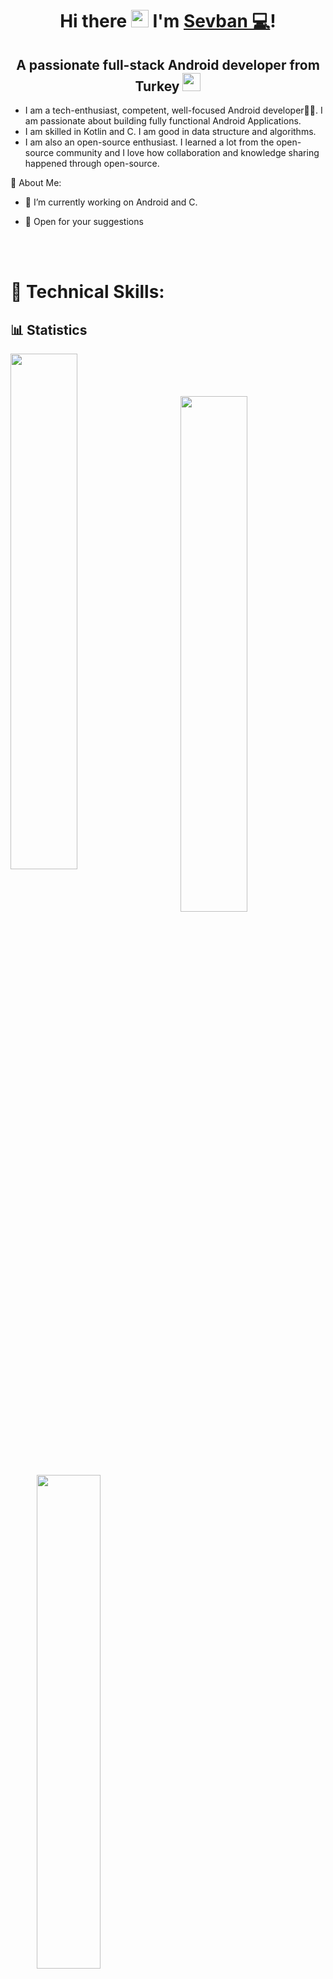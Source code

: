

<h1 align="center">
  Hi there <img src="https://media.giphy.com/media/hvRJCLFzcasrR4ia7z/giphy.gif" width="28"> I'm <a href="https://www.linkedin.com/in/sevban-bayir/">Sevban 💻</a>!
</h1> 
<h2 align="center">A passionate full-stack Android developer from Turkey <img src="https://github.com/TheDudeThatCode/TheDudeThatCode/blob/master/Assets/Earth.gif" width="29"> </h2>

- I am a tech-enthusiast, competent, well-focused Android developer👨‍💻. I am passionate about building fully functional Android Applications.
- I am skilled in Kotlin and C. I am good in data structure and algorithms.
- I am also an open-source enthusiast. I learned a lot from the open-source community and I love how collaboration and knowledge sharing happened through open-source.
 <!--
<img src="https://user-images.githubusercontent.com/73097560/115834477-dbab4500-a447-11eb-908a-139a6edaec5c.gif">
   <p align="center" color:"red">
 <a>
 
          <img src="https://readme-typing-svg.demolab.com/?font=Fira+Code&weight=600&size=23&duration=3000&pause=500&color=3CE0F7&vCenter=true&width=600&lines=Data+Structures+and+Algorithms;Full+Stack+Android+Developer+From+Turkiye"></a>
      </p>
       
<img src="https://user-images.githubusercontent.com/73097560/115834477-dbab4500-a447-11eb-908a-139a6edaec5c.gif">
-->
 
  💫 About Me:
 
- 🔭 I’m currently working on Android and C.

- 💬 Open for your suggestions

<br/>
<br/>


# 🥇 Technical Skills:
<!--
 <div align="center"><h3 align="center">Frontend</h3>

  
</div>
 <br/>
  <div align="center"><h3 align="center">Backend</h3> 

 </div>
  
  <div align="center"><h3 align="center">Tools</h3> 

  </div>
-->

## 📊 Statistics  
<div>
<img align="left" src="http://github-profile-summary-cards.vercel.app/api/cards/stats?username=sevbanBayir&theme=2077" width="46%" />
  <br/>
  <br/>
    <br/>
  <br/>
<img align="right" src="https://streak-stats.demolab.com/?user=sevbanBayir&_border=true&theme=dark&hide_border=true&theme=react" width="46%" />
</div>
<br/>
<br/>

<div>
<img align="right" src="http://github-profile-summary-cards.vercel.app/api/cards/most-commit-language?username=sevbanBayir&theme=2077" width="45%" />
</div>
<br/>
<div align="center">    
<img src="http://github-profile-summary-cards.vercel.app/api/cards/profile-details?username=sevbanBayir&theme=2077" style="height: 300px"  />                                 </div>                                                                                       
 <!--                                                                                                                            
 <h2 align="left">⚡Activity Graph:</h2>
  <a><img alt="Sevban Activity Graph" src="https://github-readme-activity-graph.cyclic.app/graph?username=sevbanBayir&theme=react-dark&hide_border=true" /></a>    
  
  <div align="center">    
<img src="https://github-profile-trophy.vercel.app/?username=sevbanBayir&column=-1&theme=chalk&rank=-?&margin-w=15" style="height: 200px"  />                                 </div>  
-->
